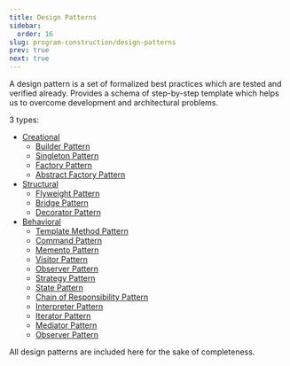 ```yaml
---
title: Design Patterns
sidebar:
  order: 16
slug: program-construction/design-patterns
prev: true
next: true
---
```


A design pattern is a set of formalized best practices which are tested and
verified already. Provides a schema of step-by-step template which helps us to
overcome development and architectural problems.

3 types:

- [Creational](/program-construction/creational-design-patterns)
  - [Builder Pattern](/program-construction/creational-design-patterns#builder-pattern)
  - [Singleton Pattern](/program-construction/creational-design-patterns#singleton-pattern)
  - [Factory Pattern](/program-construction/creational-design-patterns#factory-pattern)
  - [Abstract Factory Pattern](/program-construction/creational-design-patterns#abstract-factory-pattern) 
- [Structural](/program-construction/structural-design-patterns)
  - [Flyweight Pattern](/program-construction/structural-design-patterns#flyweight-pattern)
  - [Bridge Pattern](/program-construction/structural-design-patterns#bridge-pattern)
  - [Decorator Pattern](/program-construction/structural-design-patterns#decorator-pattern)
- [Behavioral](/program-construction/behavioral-design-patterns)
  - [Template Method Pattern](/program-construction/behavioral-design-patterns#template-method-pattern)
  - [Command Pattern](/program-construction/behavioral-design-patterns#command-pattern)
  - [Memento Pattern](/program-construction/behavioral-design-patterns#momento-pattern)
  - [Visitor Pattern](/program-construction/behavioral-design-patterns#visitor-pattern)
  - [Observer Pattern](/program-construction/behavioral-design-patterns#observer-pattern)
  - [Strategy Pattern](/program-construction/behavioral-design-patterns#strategy-pattern)
  - [State Pattern](/program-construction/behavioral-design-patterns#state-pattern)
  - [Chain of Responsibility Pattern](/program-construction/behavioral-design-patterns#chain-of-responsibility-pattern)
  - [Interpreter Pattern](/program-construction/behavioral-design-patterns#interpreter-pattern)
  - [Iterator Pattern](/program-construction/behavioral-design-patterns#iterator-pattern)
  - [Mediator Pattern](/program-construction/behavioral-design-patterns#mediator-pattern)
  - [Observer Pattern](/program-construction/behavioral-design-patterns#observer-pattern)


All design patterns are included here for the sake of completeness.
